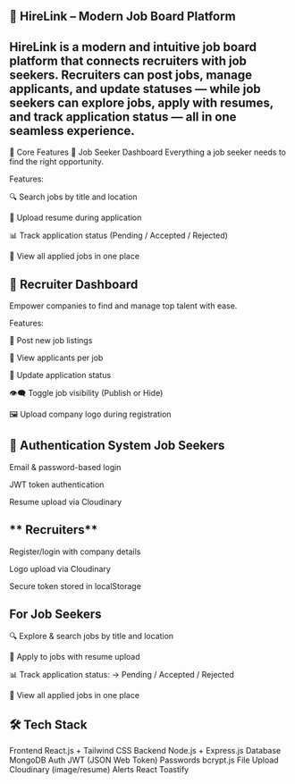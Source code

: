 💼 HireLink – Modern Job Board Platform
---
HireLink is a modern and intuitive job board platform that connects recruiters with  job seekers.
Recruiters can post jobs, manage applicants, and update statuses — while job seekers can explore jobs, apply with resumes, and track application status — all in one seamless experience.
---
🎯 Core Features
👤 Job Seeker Dashboard
Everything a job seeker needs to find the right opportunity.

Features:

🔍 Search jobs by title and location

📄 Upload resume during application

📊 Track application status (Pending / Accepted / Rejected)

📁 View all applied jobs in one place

🏢 Recruiter Dashboard
---
Empower companies to find and manage top talent with ease.

Features:

📌 Post new job listings

👥 View applicants per job

🔄 Update application status

👁️‍🗨️ Toggle job visibility (Publish or Hide)

🖼️ Upload company logo during registration

🔐 Authentication System
 Job Seekers
 ---
Email & password-based login

JWT token authentication

Resume upload via Cloudinary

** Recruiters**
---
Register/login with company details

Logo upload via Cloudinary

Secure token stored in localStorage


For Job Seekers
---
🔍 Explore & search jobs by title and location

📄 Apply to jobs with resume upload

📊 Track application status:
→ Pending / Accepted / Rejected

📁 View all applied jobs in one place



**🛠️ Tech Stack**
---
Frontend	React.js + Tailwind CSS
Backend	Node.js + Express.js
Database	MongoDB
Auth	JWT (JSON Web Token)
Passwords	bcrypt.js
File Upload	Cloudinary (image/resume)
Alerts	React Toastify
